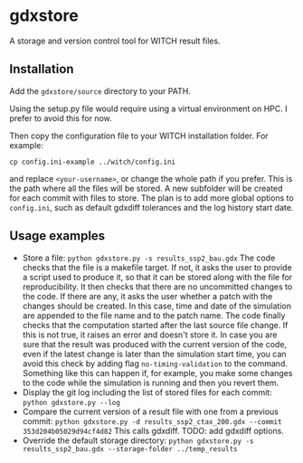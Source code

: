 # gdxstore
A storage and version control tool for WITCH result files.

## Installation
Add the `gdxstore/source` directory to your PATH.

Using the setup.py file would require using a virtual environment on HPC. 
I prefer to avoid this for now.

Then copy the configuration file to your WITCH installation folder. For example:

`cp config.ini-example ../witch/config.ini`

and replace `<your-username>`, or change the whole path if you prefer.
This is the path where all the files will be stored. A new subfolder will be created
for each commit with files to store.
The plan is to add more global options to `config.ini`, such as default gdxdiff tolerances
and the log history start date.

## Usage examples
- Store a file:
`python gdxstore.py -s results_ssp2_bau.gdx`
The code checks that the file is a makefile target. If not, it asks the user to provide
a script used to produce it, so that it can be stored along with the file for reproducibility.
It then checks that there are no uncommitted changes to the code. If there are any, it asks the 
user whether a patch with the changes should be created. In this case, time and date of the simulation
are appended to the file name and to the patch name.
The code finally checks that the computation started after the last source file change. If this is not true,
it raises an error and doesn't store it. 
In case you are sure that the result was produced with the current version of the code,
even if the latest change is later than the simulation start time, you can avoid this check by adding flag
`no-timing-validation` to the command. Something like this can happen if, for example, you make some
changes to the code while the simulation is running and then you revert them.
- Display the git log including the list of stored files for each commit:
`python gdxstore.py --log`
- Compare the current version of a result file with one from a previous commit:
`python gdxstore.py -d results_ssp2_ctax_200.gdx --commit 353d204b05029d94cf4d82`
This calls gdxdiff. TODO: add gdxdiff options.
- Override the default storage directory:
`python gdxstore.py -s results_ssp2_bau.gdx --storage-folder ../temp_results`

